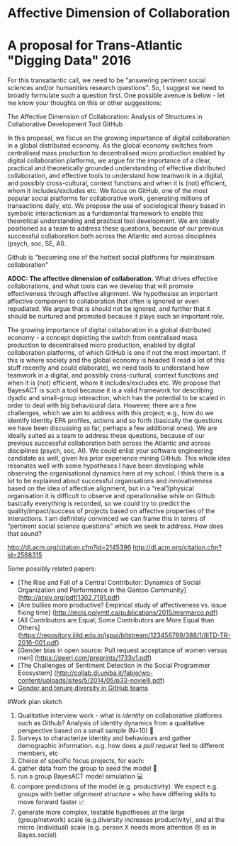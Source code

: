# Affective Dimension of Collaboration
# A proposal for Trans-Atlantic "Digging Data" 2016


 For this transatlantic call, we need to be "answering pertinent social sciences and/or humanities research questions".  So,  I suggest we need to broadly formulate such a question first.   One possible avenue is below - let me know your thoughts on this or other suggestions: 

The Affective Dimension of Collaboration: Analysis of Structures in Collaborative Development Tool GitHub

In this proposal, we focus on the growing importance of digital collaboration in a global distributed economy.  As the global economy switches from centralised mass production to decentralised micro production enabled by digital collaboration platforms, we argue for the importance of a clear, practical and theoretically grounded understanding of effective distributed collaboration, and effective tools to understand how teamwork in a digital, and possibly cross-cultural, context functions and when it is (not) efficient, whom it includes/excludes etc. We focus on GitHub, one of the most popular social platforms for collaborative work, generating millions of transactions daily, etc. We propose the use of sociological theory based in symbolic interactionism as a fundamental framework to enable this theoretical understanding and practical tool development.  We are ideally positioned as a team to address these questions, because of our previous successful collaboration both across the Atlantic and across disciplines (psych, soc, SE, AI). 

Github is "becoming one of the hottest social platforms for mainstream collaboration"



**ADOC: The affective dimension of collaboration.**
What drives effective collaborations, and what tools can we develop that will promote effectiveness through affective alignment.  We hypothesise an important affective component to collaboration that often is ignored or even repudiated. We argue that is should not be ignored, and further that it should be nurtured and promoted because it plays such an important role.

The growing importance of digital collaboration in a global distributed economy - a concept depicting the switch from centralised mass production to decentralised micro production, enabled by digital collaboration platforms, of which GitHub is one if not the most important. If this is where society and the global economy is headed (I read a lot of this stuff recently and could elaborate), we need tools to understand how teamwork in a digital, and possibly cross-cultural, context functions and when it is (not) efficient, whom it includes/excludes etc. We propose that BayesACT is such a tool because it is a valid framework for describing dyadic and small-group interaction, which has the potential to be scaled in order to deal with big behavioural data. However, there are a few challenges, which we aim to address with this project; e.g., how do we identify identity EPA profiles, actions and so forth (basically the questions we have been discussing so far, perhaps a few additional ones). We are ideally suited as a team to address these questions, because of our previous successful collaboration both across the Atlantic and across disciplines (psych, soc, AI). We could enlist your software engineering candidate as well, given his prior experience mining GitHub.
This whole idea resonates well with some hypotheses I have been developing while observing the organisational dynamics here at my school. I think there is a lot to be explained about successful organisations and innovativeness based on the idea of affective alignment, but in a “real”/physical organisation it is difficult to observe and operationalise while on Github basically everything is recorded, so we could try to predict the quality/impact/success of projects based on affective properties of the interactions. I am definitely convinced we can frame this in terms of “pertinent social science questions” which we seek to address.
How does that sound?


http://dl.acm.org/citation.cfm?id=2145396
http://dl.acm.org/citation.cfm?id=2568315

Some possibly related papers:
- [The Rise and Fall of a Central Contributor: Dynamics of Social Organization and Performance in the Gentoo Community] (http://arxiv.org/pdf/1302.7191.pdf)
- [Are bullies more productive? Empirical study of affectiveness vs. issue fixing time] (http://mcis.polymtl.ca/publications/2015/msrmarco.pdf)
- [All Contributors are Equal; Some Contributors are More Equal than Others] (https://repository.iiitd.edu.in/jspui/bitstream/123456789/388/1/IIITD-TR-2016-001.pdf)
- [Gender bias in open source: Pull request acceptance of women versus men] (https://peerj.com/preprints/1733v1.pdf)
- [The Challenges of Sentiment Detection in the Social Programmer Ecosystem] (http://collab.di.uniba.it/fabio/wp-content/uploads/sites/5/2014/05/p33-novielli.pdf)
- [Gender and tenure diversity in GitHub teams](http://bvasiles.github.io/papers/chi15.pdf)



#Work plan sketch

1. Qualitative interview work - what is *identity* on collaborative platforms such as Github? Analysis of identity dynamics from a qualitative perspective based on a small sample (N=10) :pencil:
2. Surveys to characterize identity and behaviours and gather demographic information.  e.g. how does a *pull request* feel to different members, etc
3. Choice of specific focus projects, for each:
  1. gather data from the group to seed the model :minidisc:
  2. run a group BayesACT model simulation :computer:
  3. compare predictions of the model (e.g. productivity).  We expect e.g. groups with better *alignment structure* + who have differing skills to move forward faster  :chart_with_upwards_trend:
4. generate more complex, testable hypotheses at the large (group/network) scale (e.g.diversity increases productivity), and at the micro (individual) scale (e.g. person X needs more attention :cry: as in Bayes.social)
